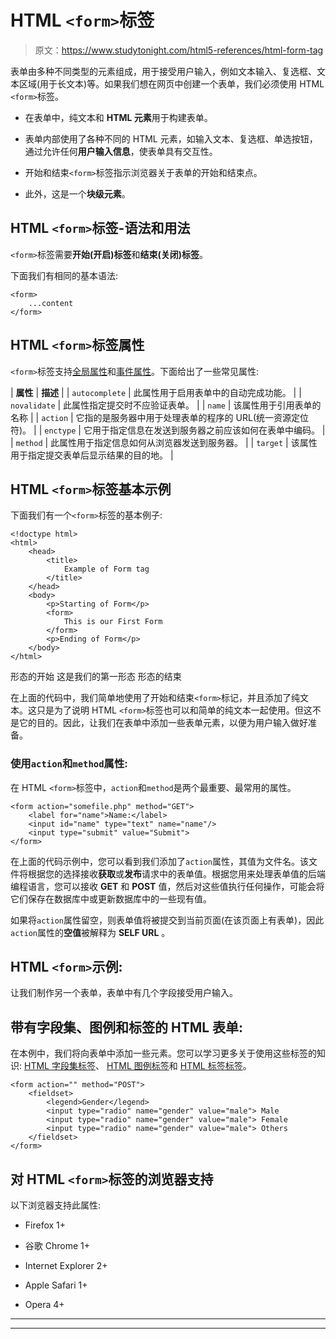 # HTML `<form>`标签

> 原文：<https://www.studytonight.com/html5-references/html-form-tag>

表单由多种不同类型的元素组成，用于接受用户输入，例如文本输入、复选框、文本区域(用于长文本)等。如果我们想在网页中创建一个表单，我们必须使用 HTML `<form>`标签。

*   在表单中，纯文本和 **HTML 元素**用于构建表单。

*   表单内部使用了各种不同的 HTML 元素，如输入文本、复选框、单选按钮，通过允许任何**用户输入信息**，使表单具有交互性。

*   开始和结束`<form>`标签指示浏览器关于表单的开始和结束点。

*   此外，这是一个**块级元素**。

## HTML `<form>`标签-语法和用法

`<form>`标签需要**开始(开启)标签**和**结束(关闭)标签**。

下面我们有相同的基本语法:

```
<form>
    ...content
</form>
```

## HTML `<form>`标签属性

`<form>`标签支持[全局属性](https://www.studytonight.com/html5-references/html-global-attributes)和[事件属性](https://www.studytonight.com/html5-references/html-event-attributes)。下面给出了一些常见属性:

| **属性** | **描述** |
| `autocomplete` | 此属性用于启用表单中的自动完成功能。 |
| `novalidate` | 此属性指定提交时不应验证表单。 |
| `name` | 该属性用于引用表单的名称 |
| `action` | 它指的是服务器中用于处理表单的程序的 URL(统一资源定位符)。 |
| `enctype` | 它用于指定信息在发送到服务器之前应该如何在表单中编码。 |
| `method` | 此属性用于指定信息如何从浏览器发送到服务器。 |
| `target` | 该属性用于指定提交表单后显示结果的目的地。 |

## HTML `<form>`标签基本示例

下面我们有一个`<form>`标签的基本例子:

```
<!doctype html>
<html>
    <head>
        <title>
            Example of Form tag
        </title>
    </head>
    <body>
        <p>Starting of Form</p>
        <form>
            This is our First Form
        </form>
        <p>Ending of Form</p>
    </body>
</html>
```

形态的开始
这是我们的第一形态
形态的结束

在上面的代码中，我们简单地使用了开始和结束`<form>`标记，并且添加了纯文本。这只是为了说明 HTML `<form>`标签也可以和简单的纯文本一起使用。但这不是它的目的。因此，让我们在表单中添加一些表单元素，以便为用户输入做好准备。

### 使用`action`和`method`属性:

在 HTML `<form>`标签中，`action`和`method`是两个最重要、最常用的属性。

```
<form action="somefile.php" method="GET">
    <label for="name">Name:</label>
    <input id="name" type="text" name="name"/>
    <input type="submit" value="Submit">
</form>
```

在上面的代码示例中，您可以看到我们添加了`action`属性，其值为文件名。该文件将根据您的选择接收**获取**或**发布**请求中的表单值。根据您用来处理表单值的后端编程语言，您可以接收 **GET** 和 **POST** 值，然后对这些值执行任何操作，可能会将它们保存在数据库中或更新数据库中的一些现有值。

如果将`action`属性留空，则表单值将被提交到当前页面(在该页面上有表单)，因此`action`属性的**空值**被解释为 **SELF URL** 。

## HTML `<form>`示例:

让我们制作另一个表单，表单中有几个字段接受用户输入。

## 带有字段集、图例和标签的 HTML 表单:

在本例中，我们将向表单中添加一些元素。您可以学习更多关于使用这些标签的知识: [HTML 字段集标签](https://www.studytonight.com/html5-references/html-fieldset-tag)、 [HTML 图例标签](https://www.studytonight.com/html5-references/html-legend-tag)和 [HTML 标签标签](https://www.studytonight.com/html5-references/html-label-tag)。

```
<form action="" method="POST">
    <fieldset>
        <legend>Gender</legend>
        <input type="radio" name="gender" value="male"> Male
        <input type="radio" name="gender" value="male"> Female
        <input type="radio" name="gender" value="male"> Others
    </fieldset>
</form>
```

## 对 HTML `<form>`标签的浏览器支持

以下浏览器支持此属性:

*   Firefox 1+

*   谷歌 Chrome 1+

*   Internet Explorer 2+

*   Apple Safari 1+

*   Opera 4+

* * *

* * *